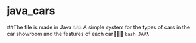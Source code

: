# java_cars
##The file is made in Java 💥💥
A simple system for the types of cars in the car showroom and the features of each car🚙🚗🎌
``bash
JAVA
``

